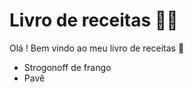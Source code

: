 # **Livro de receitas :man_cook:**



Olá ! Bem vindo ao meu livro de receitas :wave:

- Strogonoff de frango
- Pavê
